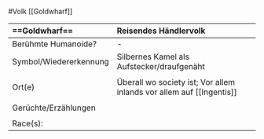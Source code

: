 #Volk [[Goldwharf]]

| **==Goldwharf==**      | Reisendes Händlervolk                                                         |
| :--------------------- | :---------------------------------------------------------------------------- |
| Berühmte Humanoide?    | -                                                                             |
| Symbol/Wiedererkennung | Silbernes Kamel als Aufstecker/draufgenäht                                    |
|                        |                                                                               |
| Ort(e)                 | Überall wo society ist; Vor allem inlands vor allem auf [[Ingentis]] |
|                        |                                                                               |
| Gerüchte/Erzählungen   |                                                                               |
|                        |                                                                               |
| Race(s):               |                                                                               |
